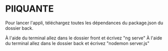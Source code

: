 # PIIQUANTE

Pour lancer l'appli, téléchargez toutes les dépendances du package.json du dossier back.

À l'aide du terminal allez dans le dossier front et écrivez "ng serve"
À l'aide du terminal allez dans le dossier back et écrivez "nodemon server.js"
